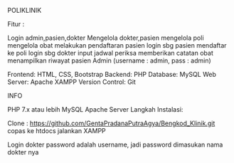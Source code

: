 POLIKLINIK

Fitur :

Login admin,pasien,dokter
Mengelola dokter,pasien
mengelola poli
mengelola obat
melakukan pendaftaran pasien
login sbg pasien
mendaftar ke poli
login sbg dokter
input jadwal periksa
memberikan catatan obat
menampilkan riwayat pasien
Admin (username : admin, pass : admin)

Frontend: HTML, CSS, Bootstrap Backend: PHP Database: MySQL Web Server: Apache XAMPP Version Control: Git

INFO

PHP 7.x atau lebih
MySQL
Apache Server
Langkah Instalasi:

Clone : https://github.com/GentaPradanaPutraAgya/Bengkod_Klinik.git
copas ke htdocs
jalankan XAMPP

Login dokter
password adalah username, jadi password dimasukan nama dokter nya


